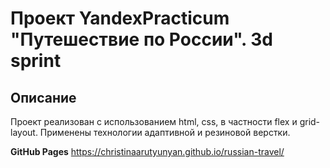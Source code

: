 # Проект YandexPracticum "Путешествие по России". 3d sprint

## Описание

Проект реализован с использованием html, css, в частности flex и grid-layout. Применены технологии адаптивной и резиновой верстки. 

**GitHub Pages**
https://christinaarutyunyan.github.io/russian-travel/ 